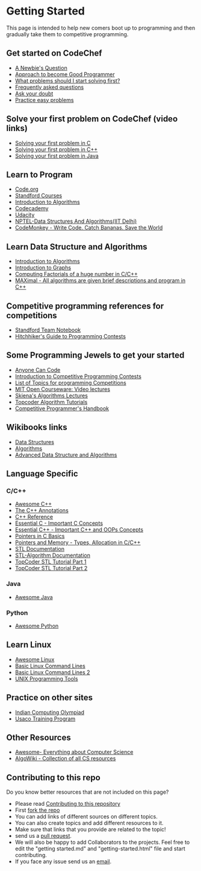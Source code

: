 
# Getting Started

This page is intended to help new comers boot up to  programming and then gradually take them to competitive programming.

## Get started on CodeChef

* [A Newbie's Question](http://discuss.codechef.com/questions/4382/getting-started-here-questions-about-strategy-etiquitte-etc)
* [Approach to become Good Programmer](http://discuss.codechef.com/questions/14613/approach-to-become-good-programmer)
* [What problems should I start solving first?](http://discuss.codechef.com/questions/3154/a-newbie-can-anyone-help-me)
* [Frequently asked questions](/wiki/faq)
* [Ask your doubt](http://discuss.codechef.com/)
* [Practice easy problems](/problems/easy)

## Solve your first problem on CodeChef (video links)

*   [Solving your first problem in C](http://www.youtube.com/watch?v=qM-TzG3dkcc)
*   [Solving your first problem in C++](http://www.youtube.com/watch?v=fm7tTWy-H-E)
*   [Solving your first problem in Java](http://www.youtube.com/watch?v=gaPdjwuFZTs)


## Learn to Program

*   [Code.org](http://www.code.org/learn/)
*   [Standford Courses](http://see.stanford.edu/see/courses.aspx)
*   [Introduction to Algorithms](http://en.wikipedia.org/wiki/Introduction_to_Algorithms)
*   [Codecademy](http://www.codecademy.com/afterschool/)
*   [Udacity](https://www.udacity.com/)
*   [NPTEL-Data Structures And Algorithms(IIT Delhi)](http://nptel.iitm.ac.in/video.php?subjectId=106102064)
*   [CodeMonkey - Write Code. Catch Bananas. Save the World](http://playcodemonkey.com/)

## Learn Data Structure and Algorithms 

*   [Introduction to Algorithms](http://en.wikipedia.org/wiki/Introduction_to_Algorithms)
*   [Introduction to Graphs](http://discuss.codechef.com/questions/17801/introduction-to-graphs-definitions-traversal-depth-first-search)
*   [Computing Factorials of a huge number in C/C++](http://discuss.codechef.com/questions/7349/computing-factorials-of-a-huge-number-in-cc-a-tutorial)
*   [MAXimal - All algorithms are given brief descriptions and program in C++](http://e-maxx.ru/algo/)

## Competitive programming references for competitions

*   [Standford Team Notebook](http://web.stanford.edu/~liszt90/acm/notebook.html)
*   [Hitchhiker's Guide to Programming Contests](http://comscigate.com/Books/contests/icpc.pdf)

## Some Programming Jewels to get your started

*   [Anyone Can Code](http://dhruvbird.com/61.html)
*   [Introduction to Competitive Programming Contests](http://www.stanford.edu/class/cs97si/)
*   [List of Topics for programming Competitions](https://docs.google.com/document/d/1MlbFmE6ji3Yb6mNmZDHcNIBiZzlhzf31iz2wUe3iS0M/edit?authkey=COyc9Uc)
*   [MIT Open Courseware: Video lectures](http://ocw.mit.edu/courses/electrical-engineering-and-computer-science/6-046j-introduction-to-algorithms-sma-5503-fall-2005/video-lectures/)
*   [Skiena's Algorithms Lectures](http://www.cs.sunysb.edu/~algorith/video-lectures/)
*   [Topcoder Algorithm Tutorials](http://www.topcoder.com/tc?d1=tutorials&d2=alg_index&module=Static)
*   [Competitive Programmer's Handbook](https://cses.fi/book/book.pdf)

## Wikibooks links

*   [Data Structures](http://en.wikibooks.org/wiki/Data_Structures)
*   [Algorithms](http://en.wikibooks.org/wiki/Algorithms)
*   [Advanced Data Structure and Algorithms](http://en.wikibooks.org/wiki/Advanced_Data_Structures_and_Algorithms)

## Language Specific

### C/C++

*   [Awesome C++](https://github.com/fffaraz/awesome-cpp)
*   [The C++ Annotations](http://www.icce.rug.nl/documents/cplusplus/)
*   [C++ Reference](http://en.cppreference.com/)
*   [Essential C - Important C Concepts](http://sunburn.stanford.edu/~nick/compdocs/Essential_C.pdf)
*   [Essential C++ - Important C++ and OOPs Concepts](http://sunburn.stanford.edu/~nick/compdocs/Essential_C++.pdf)
*   [Pointers in C Basics](http://cslibrary.stanford.edu/106/)
*   [Pointers and Memory - Types, Allocation in C/C++](http://cslibrary.stanford.edu/102/PointersAndMemory.pdf)
*   [STL Documentation](http://www.cplusplus.com/reference/stl)
*   [STL-Algorithm Documentation](http://www.cplusplus.com/reference/algorithm/)
*   [TopCoder STL Tutorial Part 1](https://www.topcoder.com/community/data-science/data-science-tutorials/power-up-c-with-the-standard-template-library-part-1)
*   [TopCoder STL Tutorial Part 2](https://www.topcoder.com/community/data-science/data-science-tutorials/power-up-c-with-the-standard-template-library-part-2)

### Java

* 	[Awesome Java](https://github.com/akullpp/awesome-java)


### Python

* 	[Awesome Python](https://github.com/vinta/awesome-python)

## Learn Linux

*   [Awesome Linux](https://github.com/aleksandar-todorovic/awesome-linux)
*   [Basic Linux Command Lines](http://www.efytimes.com/e1/fullnews.asp?edid=112641)
*   [Basic Linux Command Lines 2](http://www.efytimes.com/e1/fullnews.asp?edid=112869)
*   [UNIX Programming Tools](http://sunburn.stanford.edu/~nick/compdocs/Programming_on_Unix.pdf)

## Practice on other sites

* [Indian Computing Olympiad](http://www.iarcs.org.in/inoi/)
* [Usaco Training Program](http://cerberus.delos.com:790/usacogate)

## Other Resources

* 	[Awesome- Everything about Computer Science](https://github.com/sindresorhus/awesome)
* 	[AlgoWiki - Collection of all CS resources](https://github.com/vicky002/AlgoWiki) 


## Contributing to this repo

Do you know better resources that are not included on this page? 
- Please read [Contributing to this repository](https://github.com/directi/codechef-resources/wiki/Contribution)
- First [fork the repo](https://github.com/anup/codechef-resources) 
- You can add links of different sources on different topics.
- You can also create topics and add different resources to it.
- Make sure that links that you provide are related to the topic!
- send us a [pull request](https://help.github.com/articles/using-pull-requests). 
- We will also be happy to add Collaborators to the projects. Feel free to edit the "getting started.md" and "getting-started.html" file and start contributing. 
- If you face any issue send us an [email](mailto:feedback@codechef.com).

